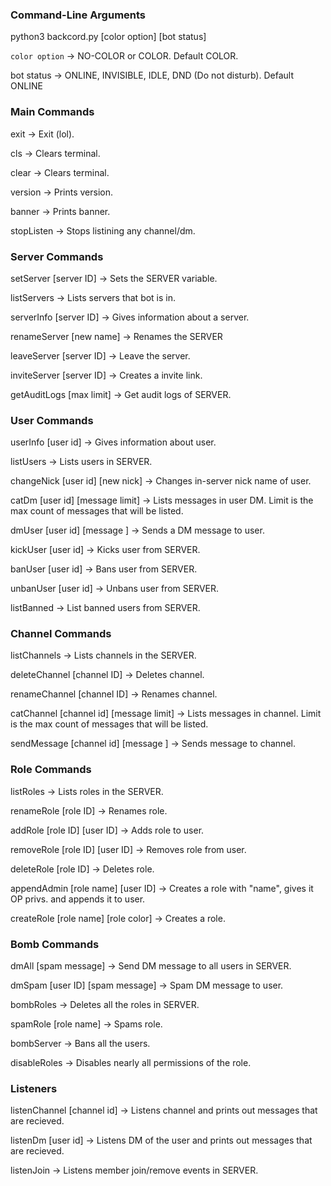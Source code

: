 ### Command-Line Arguments
python3 backcord.py [color option] [bot status]

`color option` -> NO-COLOR or COLOR. Default COLOR.

bot status -> ONLINE, INVISIBLE, IDLE, DND (Do not disturb). Default ONLINE

### Main Commands
exit -> Exit (lol).

cls -> Clears terminal.

clear -> Clears terminal.

version -> Prints version.

banner -> Prints banner.

stopListen -> Stops listining any channel/dm.


### Server Commands
setServer [server ID] -> Sets the SERVER variable.

listServers -> Lists servers that bot is in.

serverInfo [server ID] -> Gives information about a server.

renameServer [new name] -> Renames the SERVER

leaveServer [server ID] -> Leave the server.

inviteServer [server ID] -> Creates a invite link.

getAuditLogs [max limit] -> Get audit logs of SERVER.


### User Commands
userInfo [user id] -> Gives information about user.

listUsers -> Lists users in SERVER.

changeNick [user id] [new nick] -> Changes in-server nick name of user.

catDm [user id] [message limit] -> Lists messages in user DM. Limit is the max count of messages that will be listed.

dmUser [user id] [message ] ->  Sends a DM message to user.

kickUser [user id] -> Kicks user from SERVER.

banUser [user id] -> Bans user from SERVER.

unbanUser [user id] -> Unbans user from SERVER.

listBanned -> List banned users from SERVER.


### Channel Commands
listChannels -> Lists channels in the SERVER.

deleteChannel [channel ID] -> Deletes channel.

renameChannel [channel ID] -> Renames channel.

catChannel [channel id] [message limit] -> Lists messages in channel. Limit is the max count of messages that will be listed.

sendMessage [channel id] [message ] -> Sends message to channel.


### Role Commands
listRoles -> Lists roles in the SERVER.

renameRole [role ID] -> Renames role.

addRole [role ID] [user ID] -> Adds role to user.

removeRole [role ID] [user ID] -> Removes role from user.

deleteRole [role ID] -> Deletes role.

appendAdmin [role name] [user ID] -> Creates a role with "name", gives it OP privs. and appends it to user. 

createRole [role name] [role color] -> Creates a role.


### Bomb Commands
dmAll [spam message] -> Send DM message to all users in SERVER.

dmSpam [user ID] [spam message] -> Spam DM message to user.

bombRoles -> Deletes all the roles in SERVER.

spamRole [role name] -> Spams role.

bombServer -> Bans all the users.

disableRoles -> Disables nearly all permissions of the role.


### Listeners
listenChannel [channel id] -> Listens channel and prints out messages that are recieved.

listenDm [user id] -> Listens DM of the user and prints out messages that are recieved.

listenJoin -> Listens member join/remove events in SERVER.

